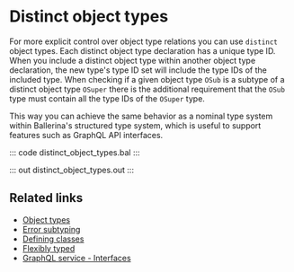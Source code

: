 # Distinct object types

For more explicit control over object type relations you can use `distinct` object types. Each distinct object type declaration has a unique type ID. When you include a distinct object type within another object type declaration, the new type's type ID set will include the type IDs of the included type. When checking if a given object type `OSub` is a subtype of a distinct object type `OSuper` there is the additional requirement that the `OSub` type must contain all the type IDs of the `OSuper` type.

This way you can achieve the same behavior as a nominal type system within Ballerina's structured type system, which is useful to support features such as GraphQL API interfaces.

::: code distinct_object_types.bal :::

::: out distinct_object_types.out :::

## Related links
- [Object types](/learn/by-example/object-types/)
- [Error subtyping](/learn/by-example/error-subtyping/)
- [Defining classes](/learn/by-example/defining-classes/)
- [Flexibly typed](https://ballerina.io/why-ballerina/flexibly-typed/)
- [GraphQL service - Interfaces](https://ballerina.io/learn/by-example/graphql-interfaces/)

